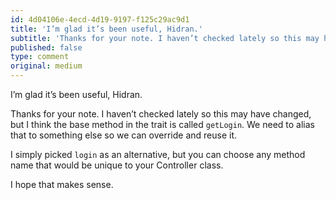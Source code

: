 ```yaml
---
id: 4d04106e-4ecd-4d19-9197-f125c29ac9d1
title: 'I’m glad it’s been useful, Hidran.'
subtitle: 'Thanks for your note. I haven’t checked lately so this may have changed, but I think the base method in the trait is called `getLogin`. We…'
published: false
type: comment
original: medium
---
```




I’m glad it’s been useful, Hidran.

Thanks for your note. I haven’t checked lately so this may have changed, but I think the base method in the trait is called `getLogin`. We need to alias that to something else so we can override and reuse it.

I simply picked `login` as an alternative, but you can choose any method name that would be unique to your Controller class.

I hope that makes sense.

